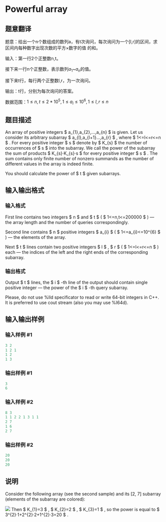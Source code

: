 # Powerful array

## 题意翻译

题意：给出一个n个数组成的数列a，有t次询问，每次询问为一个[l,r]的区间，求区间内每种数字出现次数的平方×数字的值 的和。

输入：第一行2个正整数n,t。

接下来一行n个正整数，表示数列$a_1$~$a_n$的值。

接下来t行，每行两个正整数l,r，为一次询问。

输出：t行，分别为每次询问的答案。

数据范围：$1 \leq n,t \leq 2*10^5,1 \leq a_i \leq 10^6,1 \leq l,r \leq n$

## 题目描述

An array of positive integers $ a_{1},a_{2},...,a_{n} $ is given. Let us consider its arbitrary subarray $ a_{l},a_{l+1}...,a_{r} $ , where $ 1<=l<=r<=n $ . For every positive integer $ s $ denote by $ K_{s} $ the number of occurrences of $ s $ into the subarray. We call the power of the subarray the sum of products $ K_{s}·K_{s}·s $ for every positive integer $ s $ . The sum contains only finite number of nonzero summands as the number of different values in the array is indeed finite.

You should calculate the power of $ t $ given subarrays.

## 输入输出格式

### 输入格式

First line contains two integers $ n $ and $ t $ ( $ 1<=n,t<=200000 $ ) — the array length and the number of queries correspondingly.

Second line contains $ n $ positive integers $ a_{i} $ ( $ 1<=a_{i}<=10^{6} $ ) — the elements of the array.

Next $ t $ lines contain two positive integers $ l $ , $ r $ ( $ 1<=l<=r<=n $ ) each — the indices of the left and the right ends of the corresponding subarray.

### 输出格式

Output $ t $ lines, the $ i $ -th line of the output should contain single positive integer — the power of the $ i $ -th query subarray.

Please, do not use %lld specificator to read or write 64-bit integers in C++. It is preferred to use cout stream (also you may use %I64d).

## 输入输出样例

### 输入样例 #1

```cpp
3 2
1 2 1
1 2
1 3

```
### 输出样例 #1

```cpp
3
6

```
### 输入样例 #2

```cpp
8 3
1 1 2 2 1 3 1 1
2 7
1 6
2 7

```
### 输出样例 #2

```cpp
20
20
20

```
## 说明

Consider the following array (see the second sample) and its \[2, 7\] subarray (elements of the subarray are colored):

![](https://cdn.luogu.com.cn/upload/vjudge_pic/CF86D/5e3c36b108711f9f95c3c3519472e9f583328f8b.png) Then $ K_{1}=3 $ , $ K_{2}=2 $ , $ K_{3}=1 $ , so the power is equal to $ 3^{2}·1+2^{2}·2+1^{2}·3=20 $ .

